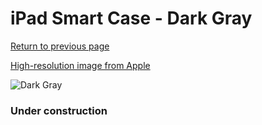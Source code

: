 # iPad Smart Case - Dark Gray

[Return to previous page](/ipad_2)

[High-resolution image from Apple](https://store.storeimages.cdn-apple.com/8756/as-images.apple.com/is/MD454?wid=4500&hei=4500&fmt=png)

<div style="width: 384px"><img src="/everyphone/MD454.png" alt="Dark Gray"></div>

### Under construction
